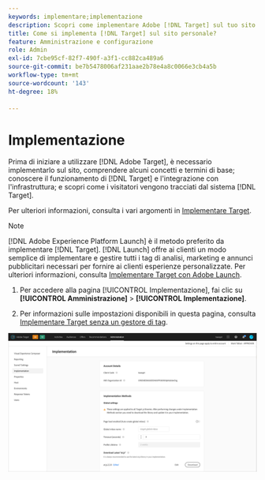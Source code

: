 ```yaml
---
keywords: implementare;implementazione
description: Scopri come implementare Adobe [!DNL Target] sul tuo sito. Imposta le impostazioni globali, il metodo di implementazione (AEP Web SDK o at.js) e altro ancora.
title: Come si implementa [!DNL Target] sul sito personale?
feature: Amministrazione e configurazione
role: Admin
exl-id: 7cbe95cf-82f7-490f-a3f1-cc882ca489a6
source-git-commit: be7b5478006af231aae2b78e4a8c0066e3cb4a5b
workflow-type: tm+mt
source-wordcount: '143'
ht-degree: 18%

---
```


# Implementazione

Prima di iniziare a utilizzare [!DNL Adobe Target], è necessario implementarlo sul sito, comprendere alcuni concetti e termini di base; conoscere il funzionamento di [!DNL Target] e l&#39;integrazione con l&#39;infrastruttura; e scopri come i visitatori vengono tracciati dal sistema [!DNL Target].

Per ulteriori informazioni, consulta i vari argomenti in [Implementare Target](/help/c-implementing-target/implementing-target.md).

>[!NOTE]
>
>[!DNL Adobe Experience Platform Launch] è il metodo preferito da implementare  [!DNL Target]. [!DNL Launch] offre ai clienti un modo semplice di implementare e gestire tutti i tag di analisi, marketing e annunci pubblicitari necessari per fornire ai clienti esperienze personalizzate. Per ulteriori informazioni, consulta [Implementare Target con Adobe Launch](/help/c-implementing-target/c-implementing-target-for-client-side-web/how-to-deployatjs/cmp-implementing-target-using-adobe-launch.md).

1. Per accedere alla pagina [!UICONTROL Implementazione], fai clic su **[!UICONTROL Amministrazione]** > **[!UICONTROL Implementazione]**.

1. Per informazioni sulle impostazioni disponibili in questa pagina, consulta [Implementare Target senza un gestore di tag](/help/c-implementing-target/c-implementing-target-for-client-side-web/how-to-deployatjs/implementing-target-without-a-tag-manager.md).

![Pagina di implementazione](/help/administrating-target/assets/implementation.png)
